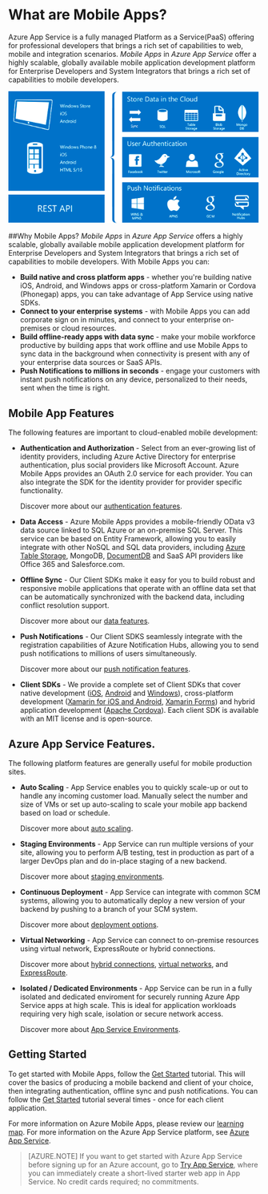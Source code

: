 <properties
	pageTitle="What are Mobile Apps"
	description="Learn what advantages does App Service bring to your enterprise mobile apps."
	services="app-service\mobile"
	documentationCenter=""
	authors="adrianhall"
	manager="dwrede"
	editor=""/>

<tags
	ms.service="app-service-mobile"
	ms.date="05/03/2016"
	wacn.date=""/>

# <a name="getting-started"> </a>What are Mobile Apps?

Azure App Service is a fully managed Platform as a Service(PaaS) offering for professional developers
that brings a rich set of capabilities to web, mobile and integration scenarios. *Mobile Apps* in
*Azure App Service* offer a highly scalable, globally available mobile application development platform
for Enterprise Developers and System Integrators that brings a rich set of capabilities to mobile developers.

![Mobile Apps](./media/app-service-mobile-value-prop/overview.png)

##Why Mobile Apps?
*Mobile Apps* in *Azure App Service* offers a highly scalable, globally available mobile application
development platform for Enterprise Developers and System Integrators that brings a rich set of capabilities
to mobile developers. With Mobile Apps you can:

- **Build native and cross platform apps** - whether you're building native iOS, Android, and Windows apps
  or cross-platform Xamarin or Cordova (Phonegap) apps, you can take advantage of App Service using native SDKs.
- **Connect to your enterprise systems** - with Mobile Apps you can add corporate sign on in minutes, and
  connect to your enterprise on-premises or cloud resources.
- **Build offline-ready apps with data sync** - make your mobile workforce productive by building apps that
  work offline and use Mobile Apps to sync data in the background when connectivity is present with any of your
  enterprise data sources or SaaS APIs.
- **Push Notifications to millions in seconds** - engage your customers with instant push notifications on
any device, personalized to their needs, sent when the time is right.

## Mobile App Features
The following features are important to cloud-enabled mobile development:

- **Authentication and Authorization** - Select from an ever-growing list of identity providers, including
  Azure Active Directory for enterprise authentication, plus social providers like Microsoft Account.  Azure Mobile Apps provides an OAuth 2.0  service for each provider.  You can also
  integrate the SDK for the identity provider for provider specific functionality.

  Discover more about our [authentication features].

- **Data Access** - Azure Mobile Apps provides a mobile-friendly OData v3 data source linked to SQL Azure or
  an on-premise SQL Server.  This service can be based on Entity Framework, allowing you to easily integrate
  with other NoSQL and SQL data providers, including [Azure Table Storage], MongoDB, [DocumentDB] and SaaS API
  providers like Office 365 and Salesforce.com.
- **Offline Sync** - Our Client SDKs make it easy for you to build robust and responsive mobile applications
  that operate with an offline data set that can be automatically synchronized with the backend data, including
  conflict resolution support.

  Discover more about our [data features].

- **Push Notifications** - Our Client SDKS seamlessly integrate with the registration capabilities of Azure
  Notification Hubs, allowing you to send push notifications to millions of users simultaneously.

  Discover more about our [push notification features].

- **Client SDKs** - We provide a complete set of Client SDKs that cover native development ([iOS], [Android] and
  [Windows]), cross-platform development ([Xamarin for iOS and Android], [Xamarin Forms]) and hybrid application
  development ([Apache Cordova]).  Each client SDK is available with an MIT license and is open-source.

## Azure App Service Features.
The following platform features are generally useful for mobile production sites.

- **Auto Scaling** - App Service enables you to quickly scale-up or out to handle any incoming customer
  load. Manually select the number and size of VMs or set up auto-scaling to scale your mobile app backend
  based on load or schedule.

  Discover more about [auto scaling].

- **Staging Environments** - App Service can run multiple versions of your site, allowing you to perform A/B testing, test
  in production as part of a larger DevOps plan and do in-place staging of a new backend.

  Discover more about [staging environments].

- **Continuous Deployment** - App Service can integrate with common SCM systems, allowing you to automatically deploy
  a new version of your backend by pushing to a branch of your SCM system.

  Discover more about [deployment options].

- **Virtual Networking** - App Service can connect to on-premise resources using virtual network, ExpressRoute or hybrid
  connections.

  Discover more about [hybrid connections], [virtual networks], and [ExpressRoute].

- **Isolated / Dedicated Environments** - App Service can be run in a fully isolated and dedicated enviroment for securely
  running Azure App Service apps at high scale.  This is ideal for application workloads requiring very high scale, isolation
  or secure network access.

  Discover more about [App Service Environments].

## Getting Started ##
To get started with Mobile Apps, follow the [Get Started] tutorial.  This will cover the basics
of producing a mobile backend and client of your choice, then integrating authentication, offline
sync and push notifications.  You can follow the [Get Started] tutorial several times - once for
each client application.

For more information on Azure Mobile Apps, please review our [learning map].
For more information on the Azure App Service platform, see [Azure App Service].

>[AZURE.NOTE] If you want to get started with Azure App Service before signing up for an
>Azure account, go to [Try App Service](https://tryappservice.azure.com/?appServiceName=mobile), where
>you can immediately create a short-lived starter web app in App Service. No credit cards required;
>no commitments.

<!-- URLs. -->
[Migrate your Mobile Service to App Service]: /documentation/articles/app-service-mobile-migrating-from-mobile-services/
[Azure App Service]: /documentation/articles/app-service-value-prop-what-is/
[Get Started]: /documentation/articles/app-service-mobile-ios-get-started/
[Azure Table Storage]: /documentation/articles/storage-getting-started-guide/
[DocumentDB]: /documentation/articles/documentdb-get-started/
[authentication features]: /documentation/articles/app-service-mobile-auth/
[data features]: /documentation/articles/app-service-mobile-offline-data-sync/
[push notification features]: /documentation/articles/notification-hubs-overview/
[iOS]: /documentation/articles/app-service-mobile-ios-how-to-use-client-library/
[Android]: /documentation/articles/app-service-mobile-android-how-to-use-client-library/
[Windows]: /documentation/articles/app-service-mobile-dotnet-how-to-use-client-library/
[Xamarin for iOS and Android]: /documentation/articles/app-service-mobile-dotnet-how-to-use-client-library/
[Xamarin Forms]: /documentation/articles/app-service-mobile-xamarin-forms-get-started/
[Apache Cordova]: /documentation/articles/app-service-mobile-cordova-how-to-use-client-library/
[auto scaling]: /documentation/articles/web-sites-scale/
[staging environments]: /documentation/articles/web-sites-staged-publishing/
[deployment options]: /documentation/articles/web-sites-deploy/
[hybrid connections]: /documentation/articles/web-sites-hybrid-connection-get-started/
[virtual networks]: /documentation/articles/web-sites-integrate-with-vnet/
[ExpressRoute]: /documentation/articles/app-service-app-service-environment-network-configuration-expressroute/
[App Service Environments]: /documentation/articles/app-service-app-service-environment-intro/
[learning map]: https://azure.microsoft.com/documentation/learning-paths/appservice-mobileapps/
